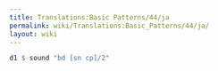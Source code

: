 ```yaml
---
title: Translations:Basic Patterns/44/ja
permalink: wiki/Translations:Basic_Patterns/44/ja/
layout: wiki
---
```


``` Haskell
d1 $ sound "bd [sn cp]/2"
```
